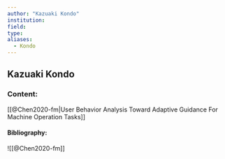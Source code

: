 ```yaml
---
author: "Kazuaki Kondo"
institution:
field:
type:
aliases:
  - Kondo
---
```


## Kazuaki Kondo

### Content:
[[@Chen2020-fm|User Behavior Analysis Toward Adaptive Guidance For Machine Operation Tasks]]

#### Bibliography:

![[@Chen2020-fm]]